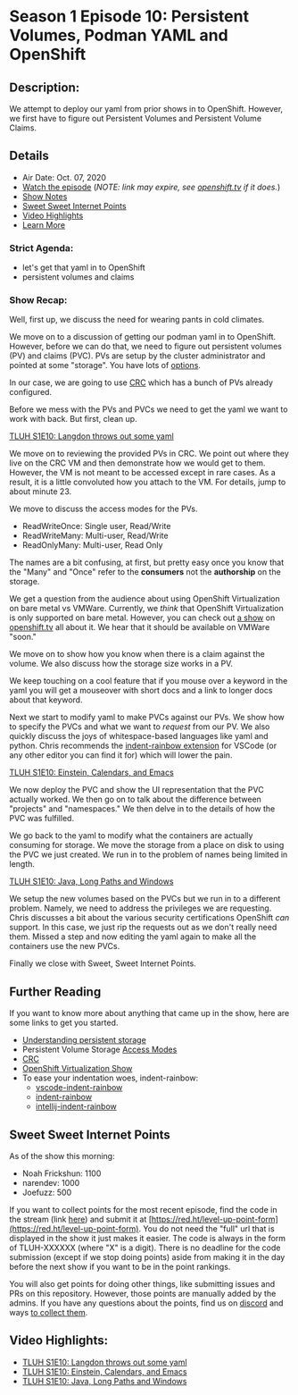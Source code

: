 # Season 1 Episode 10: Persistent Volumes, Podman YAML and OpenShift

## Description:

We attempt to deploy our yaml from prior shows in to OpenShift.
However, we first have to figure out Persistent Volumes and Persistent Volume Claims.

## Details
* Air Date: Oct. 07, 2020
* [Watch the episode](https://www.twitch.tv/videos/763202795) (_NOTE: link may expire, see [openshift.tv](https://openshift.tv) if it does._)
* [Show Notes](#show-notes)
* [Sweet Sweet Internet Points](#sweet-sweet-internet-points)
* [Video Highlights](#video-highlights)
* [Learn More](https://red.ht/leveluphour)

### Strict Agenda:
* let's get that yaml in to OpenShift
* persistent volumes and claims

### Show Recap:

Well, first up, we discuss the need for wearing pants in cold climates.

We move on to a discussion of getting our podman yaml in to OpenShift.
However, before we can do that, we need to figure out persistent volumes (PV) and claims (PVC).
PVs are setup by the cluster administrator and pointed at some "storage".
You have lots of [options](https://docs.openshift.com/container-platform/4.5/storage/understanding-persistent-storage.html#types-of-persistent-volumes_understanding-persistent-storage).

In our case, we are going to use [CRC](https://developers.redhat.com/products/codeready-containers/overview) which has a bunch of PVs already configured.

Before we mess with the PVs and PVCs we need to get the yaml we want to work with back.
But first, clean up.

[TLUH S1E10: Langdon throws out some yaml](https://clips.twitch.tv/ResolutePoisedBeefTriHard)

We move on to reviewing the provided PVs in CRC.
We point out where they live on the CRC VM and then demonstrate how we would get to them.
However, the VM is not meant to be accessed except in rare cases.
As a result, it is a little convoluted how you attach to the VM.
For details, jump to about minute 23.

We move to discuss the access modes for the PVs.

* ReadWriteOnce: Single user, Read/Write
* ReadWriteMany: Multi-user, Read/Write
* ReadOnlyMany: Multi-user, Read Only

The names are a bit confusing, at first, but pretty easy once you know that the "Many" and "Once" refer to the **consumers** not the **authorship** on the storage.

We get a question from the audience about using OpenShift Virtualization on bare metal vs VMWare.
Currently, we *think* that OpenShift Virtualization is only supported on bare metal.
However, you can check out [a show](https://www.youtube.com/watch?v=ucllLdo-e4M) on [openshift.tv](https://openshift.tv) all about it.
We hear that it should be available on VMWare "soon."

We move on to show how you know when there is a claim against the volume.
We also discuss how the storage size works in a PV.

We keep touching on a cool feature that if you mouse over a keyword in the yaml you will get a mouseover with short docs and a link to longer docs about that keyword.

Next we start to modify yaml to make PVCs against our PVs.
We show how to specify the PVCs and what we want to *request* from our PV.
We also quickly discuss the joys of whitespace-based languages like yaml and python.
Chris recommends the [indent-rainbow extension](https://github.com/oderwat/vscode-indent-rainbow) for VSCode (or any other editor you can find it for) which will lower the pain.

[TLUH S1E10: Einstein, Calendars, and Emacs](https://clips.twitch.tv/RelievedSolidFlyDansGame)

We now deploy the PVC and show the UI representation that the PVC actually worked.
We then go on to talk about the difference between "projects" and "namespaces."
We then delve in to the details of how the PVC was fulfilled.

We go back to the yaml to modify what the containers are actually consuming for storage.
We move the storage from a place on disk to using the PVC we just created.
We run in to the problem of names being limited in length.

[TLUH S1E10: Java, Long Paths and Windows](https://clips.twitch.tv/CrowdedAgitatedPorcupineCoolStoryBro)

We setup the new volumes based on the PVCs but we run in to a different problem.
Namely, we need to address the privileges we are requesting.
Chris discusses a bit about the various security certifications OpenShift *can* support.
In this case, we just rip the requests out as we don't really need them.
Missed a step and now editing the yaml again to make all the containers use the new PVCs.

Finally we close with Sweet, Sweet Internet Points.

## Further Reading

If you want to know more about anything that came up in the show, here are some links to get you started.
* [Understanding persistent storage](https://docs.openshift.com/container-platform/4.5/storage/understanding-persistent-storage.html)
* Persistent Volume Storage [Access Modes](https://kubernetes.io/docs/concepts/storage/persistent-volumes/#access-modes)
* [CRC](https://developers.redhat.com/products/codeready-containers/overview)
* [OpenShift Virtualization Show](https://www.youtube.com/watch?v=ucllLdo-e4M)
* To ease your indentation woes, indent-rainbow:
    * [vscode-indent-rainbow](https://github.com/oderwat/vscode-indent-rainbow)
    * [indent-rainbow](https://marketplace.visualstudio.com/items?itemName=oderwat.indent-rainbow)
    * [intellij-indent-rainbow](https://github.com/dima74/intellij-indent-rainbow)

## Sweet Sweet Internet Points
As of the show this morning:
* Noah Frickshun: 1100
* narendev: 1000
* Joefuzz: 500

If you want to collect points for the most recent episode, find the code in the stream (link [here](#details)) and submit it at [https://red.ht/level-up-point-form](https://red.ht/level-up-point-form).
You do not need the "full" url that is displayed in the show it just makes it easier.
The code is always in the form of TLUH-XXXXXX (where "X" is a digit).
There is no deadline for the code submission (except if we stop doing points) aside from making it in the day before the next show if you want to be in the point rankings.

You will also get points for doing other things, like submitting issues and PRs on this repository.
However, those points are manually added by the admins.
If you have any questions about the points, find us on [discord](https://discord.gg/5VMVGJt) and ways [to collect them](../activities.md).

## Video Highlights:
* [TLUH S1E10: Langdon throws out some yaml](https://clips.twitch.tv/ResolutePoisedBeefTriHard)
* [TLUH S1E10: Einstein, Calendars, and Emacs](https://clips.twitch.tv/RelievedSolidFlyDansGame)
* [TLUH S1E10: Java, Long Paths and Windows](https://clips.twitch.tv/CrowdedAgitatedPorcupineCoolStoryBro)

